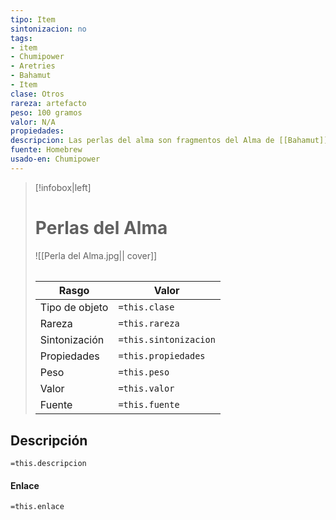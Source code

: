 ```yaml
---
tipo: Item
sintonizacion: no
tags: 
- item
- Chumipower 
- Aretries 
- Bahamut
- Item
clase: Otros 
rareza: artefacto 
peso: 100 gramos
valor: N/A
propiedades: 
descripcion: Las perlas del alma son fragmentos del Alma de [[Bahamut]]. Durante [[El ultimo dia de los dioses]] [[Bahamut]] fue convencido por [[Amaunator]] de la importancia de dejar [[Aretries]] a los mortales. En lugar de someterse a las cadenas decidio dividir su alma en las conocidas como Perlas del Alma. Enormes esferas que solo podrian ser despertadas por uno de los [[Hijos de Gath e Igeo]].
fuente: Homebrew 
usado-en: Chumipower 
---
```


> [!infobox|left]
>  # Perlas del Alma
> ![[Perla del Alma.jpg|| cover]]
> ######   
> |Rasgo | Valor |
> | --- | --- |
> | Tipo de objeto| `=this.clase`|
>  | Rareza| `=this.rareza`|
> | Sintonización | `=this.sintonizacion` |
> | Propiedades | `=this.propiedades` |
>  | Peso | `=this.peso` |
> | Valor | `=this.valor` |
> | Fuente | `=this.fuente` |



## Descripción
`=this.descripcion`

#### Enlace
`=this.enlace`